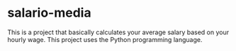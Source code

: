# salario-media

This is a project that basically calculates your average salary based on your hourly wage. This project uses the Python programming language.
